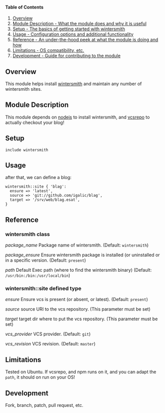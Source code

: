 #### Table of Contents

1. [Overview](#overview)
2. [Module Description - What the module does and why it is useful](#module-description)
3. [Setup - The basics of getting started with wintersmith](#setup)
4. [Usage - Configuration options and additional functionality](#usage)
5. [Reference - An under-the-hood peek at what the module is doing and how](#reference)
5. [Limitations - OS compatibility, etc.](#limitations)
6. [Development - Guide for contributing to the module](#development)

## Overview

This module helps install [wintersmith](http://wintersmith.io/) and maintain any number of wintersmith sites.

## Module Description

This module depends on [nodejs](https://forge.puppetlabs.com/puppetlabs/nodejs)
to install wintersmith, and
[vcsrepo](https://forge.puppetlabs.com/puppetlabs/vcsrepo) to actually checkout your blog!

## Setup

```puppet
include wintersmith
```

## Usage

after that, we can define a blog:

```puppet
wintersmith::site { 'blag':
  ensure => 'latest',
  source => 'git://github.com/igalic/blag',
  target => '/srv/web/blag.esat',
}
```

## Reference

### wintersmith class

*package_name*
 Package name of wintersmith. (Default: `wintersmith`)

*package_ensure*
 Ensure wintersmith package is installed (or uninstalled or in a specific
 version. (Default: `present`)

*path*
 Default Exec path (where to find the wintersmith binary) (Default:
 `/usr/bin:/bin:/usr/local/bin`)

### wintersmith::site defined type

*ensure*
 Ensure vcs is present (or absent, or latest). (Default: `present`)

*source*
  source URI to the vcs repository. (This parameter must be set)

*target*
  target dir where to put the vcs repository. (This parameter must be set)

*vcs_provider*
 VCS provider. (Default: `git`)

*vcs_revision*
 VCS revision. (Default: `master`)

## Limitations

Tested on Ubuntu. If vcsrepo, and npm runs on it, and you can adapt the `path`,
it should on run on your OS!

## Development

Fork, branch, patch, pull request, etc.

